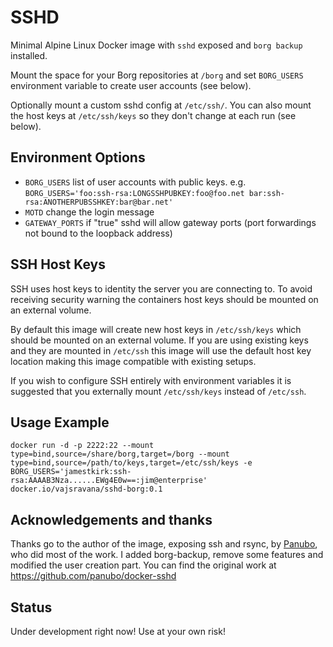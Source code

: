 # SSHD

Minimal Alpine Linux Docker image with `sshd` exposed and `borg backup` installed.

Mount the space for your Borg repositories at `/borg` and set `BORG_USERS` environment variable to create user accounts (see below).

Optionally mount a custom sshd config at `/etc/ssh/`. You can also mount the host keys at `/etc/ssh/keys` so they don't change at each run (see below).

## Environment Options

- `BORG_USERS` list of user accounts with public keys. e.g. `BORG_USERS='foo:ssh-rsa:LONGSSHPUBKEY:foo@foo.net bar:ssh-rsa:ANOTHERPUBSSHKEY:bar@bar.net'`
- `MOTD` change the login message
- `GATEWAY_PORTS` if "true" sshd will allow gateway ports (port forwardings not bound to the loopback address)

## SSH Host Keys

SSH uses host keys to identity the server you are connecting to. To avoid receiving security warning the containers host keys should be mounted on an external volume.

By default this image will create new host keys in `/etc/ssh/keys` which should be mounted on an external volume. If you are using existing keys and they are mounted in `/etc/ssh` this image will use the default host key location making this image compatible with existing setups.

If you wish to configure SSH entirely with environment variables it is suggested that you externally mount `/etc/ssh/keys` instead of `/etc/ssh`.

## Usage Example

```
docker run -d -p 2222:22 --mount type=bind,source=/share/borg,target=/borg --mount type=bind,source=/path/to/keys,target=/etc/ssh/keys -e BORG_USERS='jamestkirk:ssh-rsa:AAAAB3Nza......EWg4E0w==:jim@enterprise' docker.io/vajsravana/sshd-borg:0.1
```

## Acknowledgements and thanks

Thanks go to the author of the image, exposing ssh and rsync, by [Panubo](https://github.com/panubo), who did most of the work. I added borg-backup, remove some features and modified the user creation part. You can find the original work at https://github.com/panubo/docker-sshd

## Status

Under development right now! Use at your own risk!


